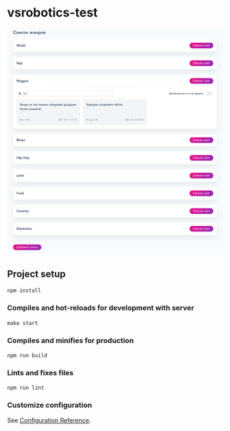# vsrobotics-test

![vsrobotics-test](https://github.com/antonsmolko/vsrobotics-test/blob/master/src/assets/img/demo.jpg)

## Project setup
```
npm install
```

### Compiles and hot-reloads for development with server
```
make start
```

### Compiles and minifies for production
```
npm run build
```

### Lints and fixes files
```
npm run lint
```

### Customize configuration
See [Configuration Reference](https://cli.vuejs.org/config/).
